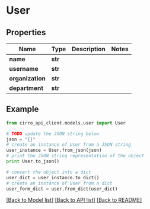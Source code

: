 # User


## Properties

Name | Type | Description | Notes
------------ | ------------- | ------------- | -------------
**name** | **str** |  | 
**username** | **str** |  | 
**organization** | **str** |  | 
**department** | **str** |  | 

## Example

```python
from cirro_api_client.models.user import User

# TODO update the JSON string below
json = "{}"
# create an instance of User from a JSON string
user_instance = User.from_json(json)
# print the JSON string representation of the object
print User.to_json()

# convert the object into a dict
user_dict = user_instance.to_dict()
# create an instance of User from a dict
user_form_dict = user.from_dict(user_dict)
```
[[Back to Model list]](../README.md#documentation-for-models) [[Back to API list]](../README.md#documentation-for-api-endpoints) [[Back to README]](../README.md)


